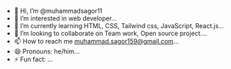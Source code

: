 - 👋 Hi, I’m @muhammadsagor11
- 👀 I’m interested in web developer...
- 🌱 I’m currently learning HTML, CSS, Tailwind css, JavaScript, React.js...
- 💞️ I’m looking to collaborate on Team work, Open source project....
- 📫 How to reach me muhammad.sagor159@gmail.com...
- 😄 Pronouns: he/him...
- ⚡ Fun fact: ...

<!---
muhammadsagor11/muhammadsagor11 is a ✨ special ✨ repository because its `README.md` (this file) appears on your GitHub profile.
You can click the Preview link to take a look at your changes.
--->
